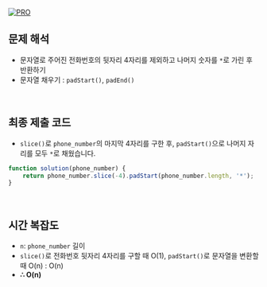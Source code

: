 [![PRO]][Link]

## 문제 해석

-   문자열로 주어진 전화번호의 뒷자리 4자리를 제외하고 나머지 숫자를 `*`로 가린 후 반환하기
-   문자열 채우기 : `padStart()`, `padEnd()`

<br/>

## 최종 제출 코드

-   `slice()`로 `phone_number`의 마지막 4자리를 구한 후, `padStart()`으로 나머지 자리를 모두 `*`로 채웠습니다.

```js
function solution(phone_number) {
    return phone_number.slice(-4).padStart(phone_number.length, '*');
}
```

<br/>

## 시간 복잡도

-   `n`: `phone_number` 길이
-   `slice()`로 전화번호 뒷자리 4자리를 구할 때 O(1), `padStart()`로 문자열을 변환할 때 O(n) : O(n)
-   **∴ O(n)**

<!---------------------------------------------------------------------------->

[PRO]: https://github.com/GoSSaChin/algorithm-js/assets/107768516/67c43b52-bc3f-4571-a249-5519021afbb0
[Link]: https://school.programmers.co.kr/learn/courses/30/lessons/12948
